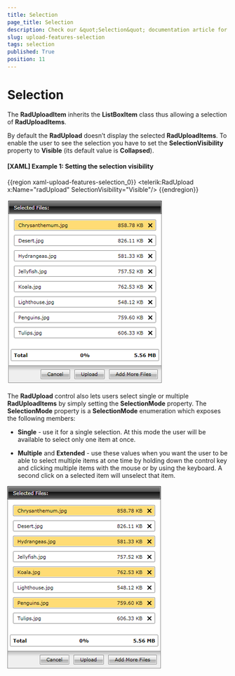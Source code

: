 ```yaml
---
title: Selection
page_title: Selection
description: Check our &quot;Selection&quot; documentation article for the RadUpload {{ site.framework_name }} control.
slug: upload-features-selection
tags: selection
published: True
position: 11
---
```


# Selection

The __RadUploadItem__ inherits the __ListBoxItem__ class thus allowing a selection of __RadUploadItems__.

By default the __RadUpload__ doesn’t display the selected __RadUploadItems__. To enable the user to see the selection you have to set the __SelectionVisibility__ property to __Visible__ (its default value is __Collapsed__).
		

#### __[XAML] Example 1: Setting the selection visibility__

{{region xaml-upload-features-selection_0}}
	<telerik:RadUpload x:Name="radUpload" SelectionVisibility="Visible"/>
{{endregion}}

![WPF RadUpload ](images/upload_single_selection.png)

The __RadUpload__ control also lets users select single or multiple __RadUploadItems__ by simply setting the __SelectionMode__ property. The __SelectionMode__ property is a __SelectionMode__ enumeration which exposes the following members:

* __Single__ - use it for a single selection. At this mode the user will be available to select only one item at once.

* __Multiple__ and __Extended__ - use these values when you want the user to be able to select multiple items at one time by holding down the control key and clicking multiple items with the mouse or by using the keyboard. A second click on a selected item will unselect that item.

![WPF RadUpload ](images/upload_multiple_selection.png)
